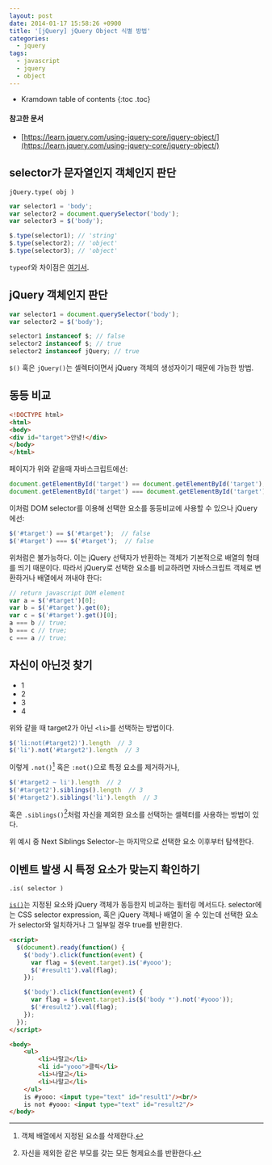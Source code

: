 ```yaml
---
layout: post
date: 2014-01-17 15:58:26 +0900
title: '[jQuery] jQuery Object 식별 방법'
categories:
  - jquery
tags:
  - javascript
  - jquery
  - object
---
```


* Kramdown table of contents
{:toc .toc}

#### 참고한 문서

- [https://learn.jquery.com/using-jquery-core/jquery-object/](https://learn.jquery.com/using-jquery-core/jquery-object/)

## selector가 문자열인지 객체인지 판단

```
jQuery.type( obj )
```

```js
var selector1 = 'body';
var selector2 = document.querySelector('body');
var selector3 = $('body');

$.type(selector1); // 'string'
$.type(selector2); // 'object'
$.type(selector3); // 'object'
```

`typeof`와 차이점은 [여기서](https://stackoverflow.com/questions/19921838/difference-between-jquery-type-and-typeof-which-is-faster).

## jQuery 객체인지 판단

```js
var selector1 = document.querySelector('body');
var selector2 = $('body');

selector1 instanceof $; // false
selector2 instanceof $; // true
selector2 instanceof jQuery; // true
```

`$()` 혹은 `jQuery()`는 셀렉터이면서 jQuery 객체의 생성자이기 때문에 가능한 방법.

## 동등 비교

```html
<!DOCTYPE html>
<html>
<body>
<div id="target">안녕!</div>
</body>
</html>
```

페이지가 위와 같을때 자바스크립트에선:

```js
document.getElementById('target') == document.getElementById('target');  // true
document.getElementById('target') === document.getElementById('target');  // true
```

이처럼 DOM selector를 이용해 선택한 요소를 동등비교에 사용할 수 있으나 jQuery에선:

```js
$('#target') == $('#target');  // false
$('#target') === $('#target');  // false
```

위처럼은 불가능하다. 이는 jQuery 선택자가 반환하는 객체가 기본적으로 배열의 형태를 띄기 때문이다. 따라서 jQuery로 선택한 요소를 비교하려면 자바스크립트 객체로 변환하거나 배열에서 꺼내야 한다:

```js
// return javascript DOM element
var a = $('#target')[0];
var b = $('#target').get(0);
var c = $('#target').get()[0];
a === b // true;
b === c // true;
c === a // true;
```

## 자신이 아닌것 찾기

<ul>
    <li class="numeric">1</li>
    <li id="target2" class="numeric">2</li>
    <li class="numeric">3</li>
    <li class="numeric">4</li>
</ul>

위와 같을 때 target2가 아닌 `<li>`를 선택하는 방법이다.

```js
$('li:not(#target2)').length  // 3
$('li').not('#target2').length  // 3
```

이렇게 `.not()`[^1] 혹은 `:not()`으로 특정 요소를 제거하거나,

```js
$('#target2 ~ li').length  // 2
$('#target2').siblings().length  // 3
$('#target2').siblings('li').length  // 3
```

혹은 `.siblings()`[^2]처럼 자신을 제외한 요소를 선택하는 셀렉터를 사용하는 방법이 있다.

위 예시 중 Next Siblings Selector`~`는 마지막으로 선택한 요소 이후부터 탐색한다.

## 이벤트 발생 시 특정 요소가 맞는지 확인하기

```
.is( selector )
```

[`is()`](https://api.jquery.com/is/)는 지정된 요소와 jQuery 객체가 동등한지 비교하는 필터링 메서드다. selector에는 CSS selector expression, 혹은 jQuery 객체나 배열이 올 수 있는데 선택한 요소가 selector와 일치하거나 그 일부일 경우 true를 반환한다.

```html
<script>
  $(document).ready(function() {
    $('body').click(function(event) {
      var flag = $(event.target).is('#yooo');
      $('#result1').val(flag);
    });

    $('body').click(function(event) {
      var flag = $(event.target).is($('body *').not('#yooo'));
      $('#result2').val(flag);
    });
  });
</script>

<body>
    <ul>
        <li>나말고</li>
        <li id="yooo">클릭</li>
        <li>나말고</li>
        <li>나말고</li>
    </ul>
    is #yooo: <input type="text" id="result1"/><br/>
    is not #yooo: <input type="text" id="result2"/>
</body>
```

[^1]: 객체 배열에서 지정된 요소를 삭제한다.
[^2]: 자신을 제외한 같은 부모를 갖는 모든 형제요소를 반환한다.
